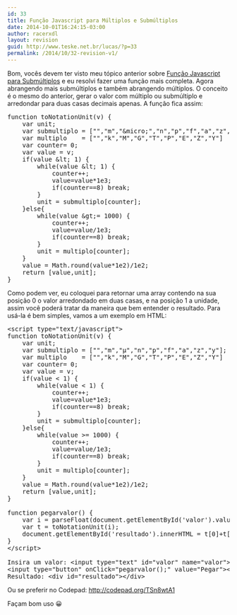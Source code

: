 ```yaml
---
id: 33
title: Função Javascript para Múltiplos e Submúltiplos
date: 2014-10-01T16:24:15-03:00
author: racerxdl
layout: revision
guid: http://www.teske.net.br/lucas/?p=33
permalink: /2014/10/32-revision-v1/
---
```

Bom, vocês devem ter visto meu tópico anterior sobre [Função Javascript para Submúltiplos](http://letshackit.energylabs.com.br/post/11195814648/funcao-javascript-para-submultiplos) e eu resolvi fazer uma função mais completa. Agora abrangendo mais submúltiplos e também abrangendo múltiplos. O conceito é o mesmo do anterior, gerar o valor com múltiplo ou submúltiplo e arredondar para duas casas decimais apenas. A função fica assim:

<pre class="brush: jscript; title: ; notranslate" title="">function toNotationUnit(v) {
	var unit;
	var submultiplo = [&quot;&quot;,&quot;m&quot;,&quot;&amp;micro;&quot;,&quot;n&quot;,&quot;p&quot;,&quot;f&quot;,&quot;a&quot;,&quot;z&quot;,&quot;y&quot;];
	var multiplo 	= [&quot;&quot;,&quot;k&quot;,&quot;M&quot;,&quot;G&quot;,&quot;T&quot;,&quot;P&quot;,&quot;E&quot;,&quot;Z&quot;,&quot;Y&quot;]
	var counter= 0;
	var value = v;
	if(value &amp;lt; 1) {
		while(value &amp;lt; 1) {
			counter++;
			value=value*1e3;
			if(counter==8) break;
		}
		unit = submultiplo[counter];
	}else{
		while(value &amp;gt;= 1000) {
			counter++;
			value=value/1e3;
			if(counter==8) break;
		}
		unit = multiplo[counter];
	}
	value = Math.round(value*1e2)/1e2;
	return [value,unit];
}
</pre>

Como podem ver, eu coloquei para retornar uma array contendo na sua posição 0 o valor arredondado em duas casas, e na posição 1 a unidade, assim você poderá tratar da maneira que bem entender o resultado. Para usá-la é bem simples, vamos a um exemplo em HTML:

<pre class="brush: xml; title: ; notranslate" title="">&lt;script type=&quot;text/javascript&quot;&gt;
function toNotationUnit(v) {
	var unit;
	var submultiplo = [&quot;&quot;,&quot;m&quot;,&quot;µ&quot;,&quot;n&quot;,&quot;p&quot;,&quot;f&quot;,&quot;a&quot;,&quot;z&quot;,&quot;y&quot;];
	var multiplo 	= [&quot;&quot;,&quot;k&quot;,&quot;M&quot;,&quot;G&quot;,&quot;T&quot;,&quot;P&quot;,&quot;E&quot;,&quot;Z&quot;,&quot;Y&quot;]
	var counter= 0;
	var value = v;
	if(value &lt; 1) {
		while(value &lt; 1) {
			counter++;
			value=value*1e3;
			if(counter==8) break;
		}
		unit = submultiplo[counter];
	}else{
		while(value &gt;= 1000) {
			counter++;
			value=value/1e3;
			if(counter==8) break;
		}
		unit = multiplo[counter];
	}
	value = Math.round(value*1e2)/1e2;
	return [value,unit];
}

function pegarvalor() {
	var i = parseFloat(document.getElementById('valor').value);
	var t = toNotationUnit(i);
	document.getElementById('resultado').innerHTML = t[0]+t[1];
}
&lt;/script&gt;

Insira um valor: &lt;input type=&quot;text&quot; id=&quot;valor&quot; name=&quot;valor&quot;&gt;
&lt;input type=&quot;button&quot; onClick=&quot;pegarvalor();&quot; value=&quot;Pegar&quot;&gt;&lt;BR&gt;
Resultado: &lt;div id=&quot;resultado&quot;&gt;&lt;/div&gt;
</pre>

Ou se preferir no Codepad: <http://codepad.org/TSn8wtA1>

Façam bom uso 😀